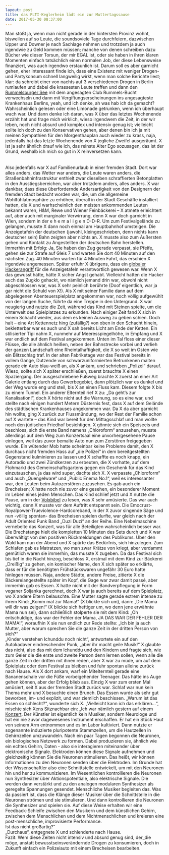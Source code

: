 ```yaml
---
layout: post
title: das FLTI-Keglerheim lädt ein zur Muttertagssause
date: 2017-05-30 08:37:00
---
```


Man stößt ja, wenn man nicht gerade in der hintersten Provinz wohnt, bisweilen auf so Leute, die soundsoviele Tage durchfeiern, dazwischen Upper und Downer je nach Sachlage nehmen und trotzdem ja auch irgendwie zu Geld kommen müssen; manche von denen schreiben dazu Bücher wie dieser Torsun, der mir EGAL ist, oder sie haben in ihren klaren Momenten einfach tatsächlich einen normalen Job, der diese Lebensweise finanziert, was auch irgendwo erstaunlich ist. Darum soll es aber garnicht gehen, eher interessant finde ich, dass eine Existenz mit weniger Drogen- und Partykonsum schnell langweilig wirkt, wenn man solche Berichte liest; klar: da schreibt einer von nachts auf 3 verschiedenen Drogen in Berlin rumlaufen und dabei die krassesten Leute treffen und dann den [Rummelsburger See](http://www.tagesspiegel.de/berlin/berlin-lichtenberg-wasserstrassenamt-warnt-vor-dauerhaftem-aufenthalt-auf-dem-rummelsburger-see/19841994.html) mit dem angesagten Club Rummels-Bucht verwechseln und dann mit Vergiftungserscheinungen ins angesagteste Krankenhaus Berlins, yeah, und ich denke, ah was hab ich da gemacht? Wahrscheinlich gelesen oder eine Limonade getrunken, wenn ich überhaupt wach war. Und dann denke ich daran, was X über das letztes Wochenende erzählt hat und frage mich wirklich, wieso irgendwem die Zeit, in der wir leben, noch nicht absurd und komplex und intensiv genug ist; vielleicht sollte ich doch zu den Konservativen gehen, aber denen bin ich ja mit meinen Sympathien für den Morgenthauplan auch wieder zu krass, naja, jedenfalls hat das letzte Wochenende von X jegliche Zweifel ausgeräumt. X ist ja sehr ähnlich drauf wie ich, das reinste Alter Ego sozusagen, das ist der Grund, weshalb ich mich so gut in X reinversetzen kann. <br><br><br>Also jedenfalls war X auf Familienurlaub in einer fremden Stadt. Dort war alles anders, das Wetter war anders, die Leute waren anders, die Straßenbahninfrastruktur enthielt zwar dieselben schraffierten Betonplatten in den Ausstiegsbereichen, war aber trotzdem anders, alles anders. X war dankbar, dass diese überfordernde Andersartigkeit von den Designern der fremden Stadt bedacht worden war, die, um die allgemeine Wohlfühlatmosphäre zu erhöhen, überall in der Stadt Geschäfte installiert hatten, die X und warhscheinlich den meisten ankommenden Leuten bekannt waren, H&M, Rewe und Wiener Feinbäckerei – X atmete erleichtert auf, aber auch mit marginaler Verwirrung, denn X war doch garnicht in Wien, sondern in der e h e m a l i g e n D-D-R. Um zum Festivalgelände zu gelangen, musste X dann noch einmal am Hauptbahnhof umsteigen. Die Anzeigetafeln der deutschen (jawohl, kleingeschrieben, denn nichts kann deutscher sein) Bahn zeigten aber nichts an. X musste also zum Äußersten gehen und Kontakt zu Angestellten der deutschen Bahn herstellen. Immerhin mit Erfolg: Ja, Sie haben den Zug gerade verpasst, sie Pfeife, gehen sie zur Strafe auf Gleis 7 und warten Sie dort 40 Minuten auf den nächsten Zug. 40 Minuten warten für 4 Minuten Fahrt, das erschien X irgendwie angemessen. Später erfuhr X übrigens, dass ein [globaler Hackerangriff](http://www.taz.de/Nach-Erpressungstrojaner-WannaCry/!5409098/) für die Anzeigetafeln verantwortlich gewesen war. Wenn X das gewusst hätte, hätte X sicher Angst gehabt. Vielleicht hatten die Hacker auch das Zugklo gehackt, wo nämlich jemand drin war, obwohl nicht abgeschlossen war, was X sehr peinlich berührte (Doof eigentlich, war ja gar nicht die Schuld von X!). Als X mit seiner Familie dann auf dem abgelegenen Abenteuerspielplatz angekommen war, noch völlig aufgewühlt von der langen Suche, führte da eine Treppe in den Untergrund. X war neugierig und nutzte die Zeit, während das Kind mit Steinen spielte, um die Unterwelt des Spielplatzes zu erkunden. Nach einiger Zeit fand X sich in einem Schacht wieder, aus dem es keinen Ausweg zu geben schien. Doch halt – eine Art Kettennetz hing (zufällig?) von oben in den Schacht hinein, bekletterbar war es auch und X sah bereits Licht am Ende der Ketten. Ein stilisierter Tipi nahm X, nunmehr auf Meeresspiegelhöhe, in Empfang und X war endlich auf dem Festival angekommen. Unten im Tal floss einer dieser Flüsse, die alle ähnlich heißen, neben der Bahnstrecke vorbei und verlieh der ganzen Landschaft eine Rheintalhaftigkeit, die X so weit im Osten wie ein Blitzschlag traf. In der alten Fabriketage war das Festival bereits in vollem Gange, Dutzende von schwarzuniformierten Betrunkenen malten gerade ein Auto blau-weiß an, als X ankam, und schrieben „Polizei“ darauf. Wieso, sollte sich X später erschließen, zuerst brauchte X einen Spaziergang. Der ausgeschriebene Fußweg brachte X zuerst an einer Art Galerie entlang durch das Gewerbegebiet, dann plötzlich war es dunkel und der Weg wurde eng und steil, bis X an einen Fluss kam. Diesem folgte X bis zu einem Tunnel. Ein anderer Elternteil rief X zu: „Da geht‘s zur Kanalisation!“, doch X hörte nicht auf die Warnung, so es eine war, und stellte nach einigen hundert Metern Düsternis fest, dass X auf dem Gelände des städtischen Krankenhauses angekommen war. Da X da aber garnicht hin wollte, ging X zurück zur Flussmündung, wo der Rest der Familie schon auf X wartete – das Kind war bereit für den Mittagsschlaf und man wollte noch den jüdischen Friedhof besichtigen. X gönnte sich ein Speiseeis und beschloss, sich die erste Band namens „Chloroform“ anzusehen, musste allerdings auf dem Weg zum Konzertsaal eine unvorhergesehene Pause einlegen, weil das zuvor bemalte Auto nun zum Zerstören freigegeben wurde. Ein wütender Mob hatte scheinbar keine Probleme damit, den X durchaus nicht fremden Hass auf „die Polizei“ in dem bereitgestellten Gegenstand kulminieren zu lassen und X schaffte es noch knapp, ein Autoradio und zwei Zündkerzen zu erbeuten, die X vorhatte, auf dem Flohmarkt des Gemeinschaftsgartens gegen ein Geschenk für das Kind einzutauschen, ja das wird super, dachte sich X. X verpasste „Chloroform“ und auch „Quengelware“ und „Public Enema No.1“, weil es interessanter war, den Leuten beim Autozerstören zuzusehen. Es gab auch ein Brecheisen; X hatte noch nie zuvor eins gesehen, ein besonderer Moment im Leben eines jeden Menschen. Das Kind schlief jetzt und X nutzte die Pause, um in der [Volxbibel](ww.volxbibel.de) zu lesen, was X sehr amüsierte. Das war auch wichtig, denn X musste vor dem Auftritt entspannt sein. Die Emocrust-Royalpower-Trueviolence-Hardcoreband, in der X zuvor singende Säge und nun -völlig spontan- das Brecheisen spielen durfte, war gleich nach der Adult Oriented Punk Band „Duzi Duzi“ an der Reihe. Eine Nebelmaschine vernebelte das Konzert, was für alle Beteiligten wahrscheinlich besser war. Die Brechstange hielt die kompletten 10 Minuten des Sets durch und X war überwältigt von den positiven Rückmeldungen des Publikums. Über den Wald kam nun der Abend und X spürte das Bedürfnis, sich hinzulegen. Zum Schlafen gab es Matratzen, wo man zwar Krätze von kriegt, aber verdammt gemütlich waren sie immerhin, das musste X zugeben. Da das Festival sich bis tief in die Nacht hinzog, beschloss X, erstmal mit dem Kind zur Bäckerei „Dreißig“ zu gehen, ein komischer Name, den X sich später so erklärte, dass er für die benötigten Frühstückswaren ungefähr 30 Euro hatte hinlegen müssen. Naja, andere Städte, andere Preise, zitierte X die Bäckereiangestellte später im Kopf, die Gage war zwar damit passé, aber immerhin gab es Essen. X hatte nicht mit der Bandverpflegung in Form veganer Soljanka gerechnet, doch X war ja auch bereits auf dem Spielplatz, wo X andere Eltern belauschte. Eine Mutter sagte gerade extrem intense zu ihrem Kind: „Komm mal zur Mama!“ (X blickte sich um), dann: „Die Mama will dir was zeigen!“ (X blickte sich heftiger um, wo denn jene erwähnte Mama nun sei), dann schließlich stolperte sie mit dem Kind: „Oh entschuldige, das war der Fehler der Mama, JA DAS WAR DER FEHLER DER MAMA!“, woraufhin X sie nun endlich zur Rede stellte: „Ich bin ja auch Mutter, aber warum sprechen Sie die ganze Zeit in der dritten Person von sich?“<br>
„Kinder verstehen Ichunddu noch nicht“, antwortete ein auf den Autokadaver eindreschender Punk, „aber ihr macht geile Musik!“ X glaubte das nicht, also das mit dem Ichunddu und den Kindern und fragte sich, wie zum Geier die die erste und zweite Person denn lernen sollen, wenn alle die ganze Zeit in der dritten mit ihnen reden, aber X war zu müde, um auf dem Spielplatz oder dem Festival zu bleiben und fuhr spontan alleine zurück nach Hause. Als X dort ankam, warf ein Mitelternteil gerade eine Bananenschale vor die Füße vorbeigehender Teenager. Das hätte ins Auge gehen können, aber der Erfolg blieb aus. Einzig X war zum ersten Mal amüsiert, seit X aus der fremden Stadt zurück war. Schlaf war nun kein Thema mehr und X besuchte einen Brunch. Das Essen wurde als sehr gut beworben, im- und explizit, und war ziemlich beschissen. „Warum ist das Essen so schlecht?“, wunderte sich X. „Vielleicht kann ich das erklären...“, mischte sich Xens Sitznachbar ein: „Ich war nämlich gestern auf einem [Konzert](https://www.rbb-online.de/kultur/beitrag/2017/05/cellf-haus-der-kulturen-der-welt.html). Der Künstler ist eigentlich kein Musiker, sondern Neurologe und hat ein nie zuvor dagewesenes Instrument erschaffen. Er hat ein Stück Haut von seinem Arm entnommen und es im Labor kultiviert. Dann nutzte er sogenannte induzierte pluripotente Stammzellen, um die Hautzellen in Gehirnzellen umzuwandeln. Nach ein paar Tagen begonnen die Neuronen, ein biologisches Netzwerk zu formen. Dabei produzieren sie, ähnlich wie ein echtes Gehirn, Daten - also sie interagieren miteinander über elektronische Signale. Elektroden können diese Signale aufnehmen und gleichzeitig können Sie die Neuronen stimulieren. Das heißt, wir können Informationen zu den Neuronen senden über die Elektroden. Im Grunde hat der Wissenschaftler also eine Schnittstelle entwickelt, um mit den Neuronen hin und her zu kommunizieren. Im Wesentlichen kontrollieren die Neuronen nun Synthesizer über Aktionspotentiale, also elektrische Signale. Die werden dann verstärkt und zu den analogen modularen Synthesizer als geregelte Spannungen gesendet. Menschliche Musiker begleiten das. Was da passiert ist, dass die Klänge dieser Musiker über die Schnittstelle in die Neuronen strömen und sie stimulieren. Und dann kontrollieren die Neuronen die Synthesizer und spielen sie. Auf diese Weise erhalten wir eine Feedback-Schleife zwischen den Musikern und dem künstlichen Gehirn, zwischen dem Menschlichen und dem Nichtmenschlichen und kreieren eine post-menschliche, improvisierte Performance.<br>
Ist das nicht großartig?“<br>
„Durchaus“, entgegnete X und schlenderte nach Hause. <br>
Fazit: Wem diese Zeiten nicht intensiv und absurd genug sind, der\_die möge, anstatt bewusstseinsverändernde Drogen zu konsumieren, doch in Zukunft einfach ein Polizeiauto mit einem Brecheisen bearbeiten.
